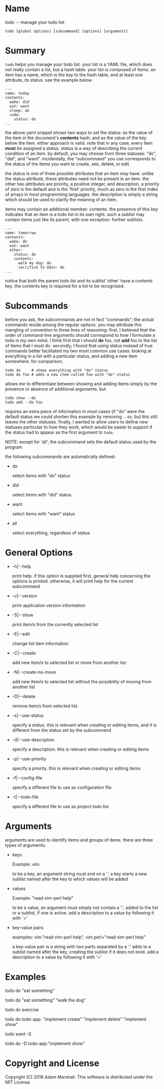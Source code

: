 # Name

todo -- manage your todo list

    todo [global options] [subcommand] [options] [arguments]

# Summary

`todo` helps you manage your todo list. your list is a YAML file, which
does not really contain a list, but a hash table. your list is composed
of items. an item has a name, which is the key to the hash table, and at
least one attribute, its status. see the example below.

    ---
    name: today
    contents:
      wake: did
      eat: want
      sleep: do
      code:
        status: do
    ...

the above yaml snippet shows two ways to set the status: as the value of
the item in the document's **contents** hash; and as the value of the
key below the item. either approach is valid. note that in any case,
every item **must** be assigned a status. status is a way of describing
the current condition of an item. by default, you may choose from three
statuses: "do", "did", and "want". incidentally, the "subcommand" you
use corresponds to the status of the items you want to create, see,
delete, or edit.

the status is one of three possible attributes that an item may have.
unlike the status attribute, these attributes need not be present in an item.
the other two attributes are priority, a positive integer, and description.
a priority of zero is the default and is the 'first' priority, much as
zero is the first index of arrays in most programming languages. the
description is simply a string which should be used to clarify the
meaning of an item.

items may contain an additional member: contents. the presence of this
key indicates that an item is a todo list in its own right. such a
sublist may contain items just like its parent, with one exception:
further sublists. 

    ---
    name: tomorrow
    contents:
      wake: do
      eat: want
      other:
        status: do
        contents:
          walk my dog: do
          sacrifice to Odin: do
    ...

notice that both the parent todo list and its sublist 'other' have a
_contents_ key. the contents key is required for a list to be
recognized.

# Subcommands

before you ask, the subcommands are not in fact "commands"; the actual
commands reside among the regular options. you may attribute this mangling
of convention to three lines of reasoning: first, I believed that the order
of command-line arguments should correspond to how I formulate a todo in
my own mind. I think first that I should **do** foo, not **add** foo to
the list of items that I must do. secondly, I found that using status
instead of true commands better facilitated my two most common use
cases: looking at everything in a list with a particular status, and
adding a new item somewhere. for comparison, 

    todo do     # shows everything with "do" status
    todo do foo # adds a new item called foo with "do" status

allows me to differentiate between showing and adding items simply by
the presence or absence of additional arguments. but

    todo show --do
    todo add --do foo

requires an extra piece of information in most cases (if "do" were the
default status we could shorten this example by removing `--do`,
but this still leaves the other statuses. finally, I wanted to allow
users to define new statuses particular to how they work, which would
be easier to support if the status had to appear as the first argument
to `todo`.

NOTE: except for 'all', the subcommand sets the default status used by the
program

the following subcommands are automatically defined:

- do

    select items with "do" status

- did

    select items with "did" status

- want

    select items with "want" status

- all

    select everything, regardless of status

# General Options

- -h|--help

    print help. if this option is supplied first, general help concerning
    the options is printed. otherwise, it will print help for the current
    subcommand

- -v|--version

    print application version information

- -S|--show

    print item/s from the currently selected list

- -E|--edit

    change list item information

- -C|--create

    add new item/s to selected list or move from another list

- -N|--create-no-move

    add new item/s to selected list without the possibility of moving
    from another list

- -D|--delete

    remove item/s from selected list. 

- -s|--use-status

    specify a status. this is relevant when creating or editing items,
    and it is different from the status set by the subcommand

- -d|--use-description

    specify a description. this is relevant when creating or editing items

- -p|--use-priority

    specify a priority. this is relevant when creating or editing items

- -f|--config-file

    specify a different file to use as configuration file

- -t|--todo-file

    specify a different file to use as project todo list

# Arguments

arguments are used to identify items and groups of items. there are
three types of arguments:

- keys

    Example: vim.

    to be a key, an argument string must end on a '.'
    a key starts a new sublist named after the key to which 
    values will be added

- values

    Example: "read vim-perl help"

    to be a value, an argument must simply not contain a '.'.
    added to the list or a sublist, if one is active. add a description
    to a value by following it with '='

- key-value pairs

    examples: vim."read vim-perl help", vim.perl="read vim-perl help"

    a key-value pair is a string with two parts separated by a '.'
    adds to a sublist named after the key, creating the sublist if it does
    not exist. add a description to a value by following it with '='

# Examples

todo do "eat something"

todo do "eat something" "walk the dog"

todo do exercise

todo do todo-app. "implement create" "implement delete" "implement show"

todo want -S

todo do -D todo-app."implement show"

# Copyright and License

Copyright (C) 2018 Adam Marshall.
This software is distributed under the MIT License
